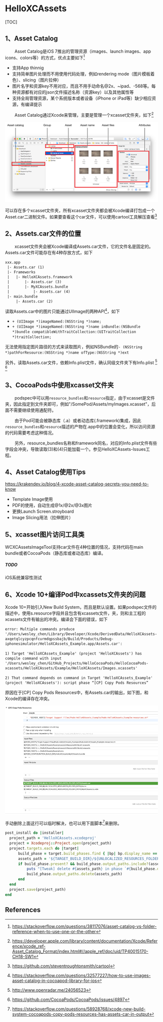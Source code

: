 # HelloXCAssets
[TOC]

## 1、Asset Catalog

&nbsp;&nbsp;&nbsp;&nbsp;&nbsp;&nbsp;&nbsp;&nbsp;Asset Catalog是iOS 7推出的管理资源（images、launch images、app icons、colors等）的方式，优点主要如下[^1]

* 支持App thinnig
* 支持简单图片处理而不用使用代码处理，例如rendering mode（图片模板着色）、slicing（图片拉伸）
* 图片名字和资源key不用对应，而且不用手动命名@2x、~ipad、-568等。每种资源都有对应的json文件描述名称（资源key）以及其他属性等
* 支持全局管理资源，某个系统版本或者设备（iPhone or iPad等）缺少相应资源，有编译提示

&nbsp;&nbsp;&nbsp;&nbsp;&nbsp;&nbsp;&nbsp;&nbsp;Asset Catalog通过Xcode来管理，主要是管理一个xcasset文件夹，如下[^2]

![](images/Asset_Catalog_Elements.png)

>
可以存在多个xcasset文件夹，所有xcasset文件夹都会被Xcode编译打包成一个Asset.car二进制文件。如果要查看这个car文件，可以使用cartool工具解压查看[^3]



## 2、Assets.car文件的位置

&nbsp;&nbsp;&nbsp;&nbsp;&nbsp;&nbsp;&nbsp;&nbsp;xcasset文件夹会被Xcode编译成Assets.car文件，它的文件名是固定的。Assets.car文件可能存在有4种存放方式，如下

```shell
xxx.app
 |- Assets.car (1)
 |- Frameworks
 |   |- HelloXCAssets.framework
 |       |- Assets.car (3)
 |       |- MyXCAssets.bundle
 |           |- Assets.car (4)
 |- main.bundle
     |- Assets.car (2)
```

读取Assets.car中的图片只能通过UIImage的两种API[^4]，如下

* `+ (UIImage *)imageNamed:(NSString *)name;`
* `+ (UIImage *)imageNamed:(NSString *)name inBundle:(NSBundle *)bundle compatibleWithTraitCollection:(UITraitCollection *)traitCollection;`


无法使用指定图片路径的方式来读取图片，例如NSBundle的`- (NSString *)pathForResource:(NSString *)name ofType:(NSString *)ext`

另外，读取Assets.car文件，依赖Info.plist文件，确认同级文件夹下有Info.plist [^5] [^6]



## 3、CocoaPods中使用xcasset文件夹

&nbsp;&nbsp;&nbsp;&nbsp;&nbsp;&nbsp;&nbsp;&nbsp;podspec中可以用`resource_bundles`和`resource`指定，由于xcasset是文件夹，因此指定到文件夹即可，例如"/SomePod/Assets/myImages.xcasset"，后面不需要继续使用通配符。

&nbsp;&nbsp;&nbsp;&nbsp;&nbsp;&nbsp;&nbsp;&nbsp;由于Pod可能会被静态库（.a）或者动态库(.framework)集成，因此`resource_bundles`和`resource`描述的产物在.app中的位置会变化，所以访问资源的代码需要考虑这种情况。

&nbsp;&nbsp;&nbsp;&nbsp;&nbsp;&nbsp;&nbsp;&nbsp;另外，resource_bundles名称和framework同名，对应的Info.plist文件有些字段会冲突，导致读取(3)和(4)只能加载一个。参见HelloXCAssets-Issues工程。



## 4、Asset Catalog使用Tips


https://krakendev.io/blog/4-xcode-asset-catalog-secrets-you-need-to-know

* Template Image使用
* PDF的使用，自动生成@1x/@2x/@3x图片
* 更换Launch Screen.stroyboard
* Image Slicing用法（拉伸图片）



## 5、xcasset图片访问工具类

WCXCAssetsImageTool支持car文件在4种位置的情况，支持代码在main bundle或者CocoaPods（静态库或者动态库）编译。

##### TODO
iOS系统兼容性测试



## 6、Xcode 10+编译Pod中xcassets文件夹的问题

Xcode 10+开始引入New Build System，而且是默认设置。如果podspec文件的描述中，使用s.resource字段并且包含有xcassets文件，夹，则和主工程的xcassets文件有输出的冲突。编译会下面的错误，如下

```
error: Multiple commands produce '/Users/wesley_chen/Library/Developer/Xcode/DerivedData/HelloXCAssets-axqetqlcyzpcqnfcurmdqpssbajb/Build/Products/Debug-iphonesimulator/HelloXCAssets_Example.app/Assets.car':

1) Target 'HelloXCAssets_Example' (project 'HelloXCAssets') has compile command with input '/Users/wesley_chen/GitHub_Projects/HelloCocoaPods/HelloCocoaPods-xcassets/HelloXCAssets/Example/HelloXCAssets/Images.xcassets'

2) That command depends on command in Target 'HelloXCAssets_Example' (project 'HelloXCAssets'): script phase “[CP] Copy Pods Resources”
```

原因在于[CP] Copy Pods Resources中，有Assets.car的输出，如下图，和Xcode的编译存在冲突。

![](images/xcassets_build_error.png)

手动删除上面这行可以临时解决，也可以用下面脚本[^7]来删除。

```ruby
post_install do |installer|
  project_path = 'HelloXCAssets.xcodeproj'
  project = Xcodeproj::Project.open(project_path)
  project.targets.each do |target|
      build_phase = target.build_phases.find { |bp| bp.display_name == '[CP] Copy Pods Resources' }
      assets_path = '${TARGET_BUILD_DIR}/${UNLOCALIZED_RESOURCES_FOLDER_PATH}/Assets.car'
      if build_phase.present? && build_phase.output_paths.include?(assets_path) == true
          puts "[Tweak] delete #{assets_path} in phase `#{build_phase.display_name}`"
          build_phase.output_paths.delete(assets_path)
      end
  end
  project.save(project_path)
end
```





References
--
[^1]: https://stackoverflow.com/questions/38117076/asset-catalog-vs-folder-reference-when-to-use-one-or-the-other
[^2]: https://developer.apple.com/library/content/documentation/Xcode/Reference/xcode_ref-Asset_Catalog_Format/index.html#//apple_ref/doc/uid/TP40015170-CH18-SW1
[^3]: https://github.com/steventroughtonsmith/cartool
[^4]: https://stackoverflow.com/questions/32577227/how-to-use-images-asset-catalog-in-cocoapod-library-for-ios
[^5]: http://www.openradar.me/24056523
[^6]: https://github.com/CocoaPods/CocoaPods/issues/4897

[^7]:https://stackoverflow.com/questions/58928768/xcode-new-build-system-cocoapods-copy-pods-resources-has-assets-car-in-output

